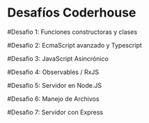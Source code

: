 # Desafíos Coderhouse

#Desafio 1: 
Funciones constructoras y clases

#Desafio 2:
EcmaScript avanzado y Typescript

#Desafio 3:
JavaScript Asincrónico

#Desafio 4:
Observables / RxJS

#Desafio 5:
Servidor en Node.JS

#Desafio 6:
Manejo de Archivos

#Desafio 7:
Servidor con Express
